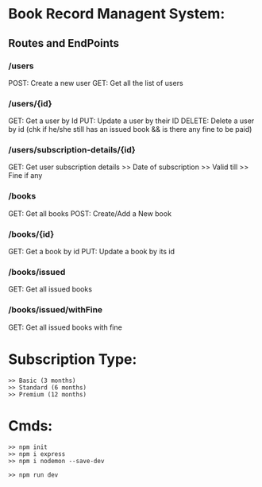 # Book Record Managent System:

## Routes and EndPoints

### /users

POST: Create a new user
GET: Get all the list of users

### /users/{id}

GET: Get a user by Id
PUT: Update a user by their ID
DELETE: Delete a user by id (chk if he/she still has an issued book && is there any fine to be paid)

### /users/subscription-details/{id}

GET: Get user subscription details >> Date of subscription >> Valid till >> Fine if any

### /books

GET: Get all books
POST: Create/Add a New book

### /books/{id}

GET: Get a book by id
PUT: Update a book by its id

### /books/issued

GET: Get all issued books

### /books/issued/withFine

GET: Get all issued books with fine

# Subscription Type:

    >> Basic (3 months)
    >> Standard (6 months)
    >> Premium (12 months)

# Cmds:

    >> npm init
    >> npm i express
    >> npm i nodemon --save-dev

    >> npm run dev
